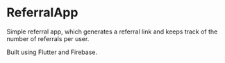 # ReferralApp

Simple referral app, which generates a referral link and keeps track of the number of referrals per user. 

Built using Flutter and Firebase.


